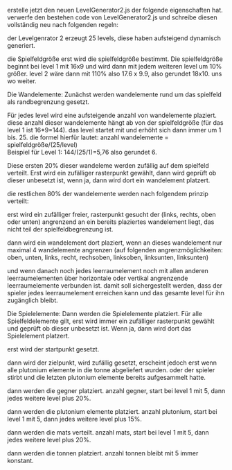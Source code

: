 erstelle jetzt den neuen LevelGenerator2.js der folgende eigenschaften hat. 
verwerfe den bestehen code von LevelGenerator2.js und schreibe diesen vollständig neu nach folgenden regeln:

der Levelgenrator 2 erzeugt 25 levels, diese haben aufsteigend dynamisch generiert. 

die Spielfeldgröße
erst wird die spielfeldgröße bestimmt. Die spielfeldgröße beginnt bei level 1 mit 16x9 und wird dann mit jedem weiteren level um 10% größer. level 2 wäre dann mit 110% also 17.6 x 9.9, also gerundet 18x10. uns wo weiter. 

Die Wandelemente:
Zunächst werden wandelemente rund um das spielfeld als randbegrenzung gesetzt. 

Für jedes level wird eine aufsteigende anzahl von wandelemente plaziert. diese anzahl dieser wandelemente hängt ab von der spielfeldgröße (für das level 1 ist 16*9=144). das level startet mit  und erhöht sich dann immer um 1 bis. 25. 
die formel hierfür lautet:
anzahl wandelemente = spielfeldgröße/(25/level)  
Beispiel für Level 1: 144/(25/1)=5,76 also gerundet 6.

Diese ersten 20% dieser wandeleme werden zufällig auf dem spielfeld verteilt. Erst wird ein zufälliger rasterpunkt gewählt, dann wird geprüft ob dieser unbesetzt ist, wenn ja, dann wird dort ein wandelement platzert. 

die restlichen 80% der wandelemente werden nach folgendem prinzip verteilt:

erst wird ein zufälliger freier, rasterpunkt gesucht der (links, rechts, oben oder unten) angrenzend an ein bereits plaziertes wandelement liegt, das nicht teil der spielfeldbegrenzung ist. 

dann wird ein wandelement dort plaziert, 
wenn an dieses wandelement nur maximal 4 wandelemente angrenzen (auf folgenden angrenzmöglichkeiten: oben, unten, links, recht, rechsoben, linksoben, linksunten, linksunten)

und wenn danach noch jedes leerraumelement noch mit allen anderen leerraumelementen über horizontale oder vertikal angrenzende leerraumelemente verbunden ist. damit soll sichergestellt werden, dass der spieler jedes leerraumelement erreichen kann und das gesamte level für ihn zugänglich bleibt.
 
Die Spielelemente:
Dann werden die Spielelemente platziert. Für alle Spielfeldelemente gilt, erst wird immer ein zufälliger rasterpunkt gewählt und geprüft ob dieser unbesetzt ist. Wenn ja, dann wird dort das Spielelement platzert.

erst wird der startpunkt gesetzt. 

dann wird der zielpunkt, wird zufällig gesetzt, erscheint jedoch erst wenn alle plutonium elemente in die tonne abgeliefert wurden. oder der spieler stirbt und die letzten plutonium elemente bereits aufgesammelt hatte.  

dann werden die gegner platziert. anzahl gegner, start bei level 1 mit 5, dann jedes weitere level plus 20%. 

dann werden die plutonium elemente platziert. anzahl plutonium, start  bei level 1 mit 5, dann jedes weitere level plus 15%. 

dann werden die mats verteilt. anzahl mats, start bei level 1 mit 5, dann jedes weitere level plus 20%. 

dann werden die tonnen platziert. anzahl tonnen bleibt mit 5 immer konstant. 

